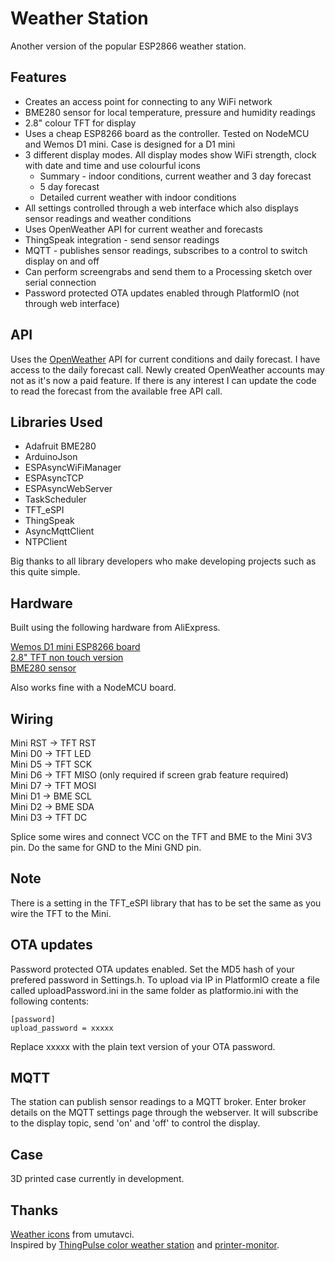 # Weather Station

Another version of the popular ESP2866 weather station.

## Features

* Creates an access point for connecting to any WiFi network
* BME280 sensor for local temperature, pressure and humidity readings
* 2.8" colour TFT for display
* Uses a cheap ESP8266 board as the controller. Tested on NodeMCU and Wemos D1 mini. Case is designed for a D1 mini
* 3 different display modes. All display modes show WiFi strength, clock with date and time and use colourful icons
  * Summary - indoor conditions, current weather and 3 day forecast
  * 5 day forecast
  * Detailed current weather with indoor conditions
* All settings controlled through a web interface which also displays sensor readings and weather conditions
* Uses OpenWeather API for current weather and forecasts
* ThingSpeak integration - send sensor readings
* MQTT - publishes sensor readings, subscribes to a control to switch display on and off
* Can perform screengrabs and send them to a Processing sketch over serial connection
* Password protected OTA updates enabled through PlatformIO (not through web interface)

## API

Uses the [OpenWeather](https://openweathermap.org/api) API for current conditions and daily forecast. I have access to the daily forecast call. Newly created OpenWeather accounts may not as it's now a paid feature. If there is any interest I can update the code to read the forecast from the available free API call.

## Libraries Used

* Adafruit BME280
* ArduinoJson
* ESPAsyncWiFiManager
* ESPAsyncTCP
* ESPAsyncWebServer
* TaskScheduler
* TFT_eSPI
* ThingSpeak
* AsyncMqttClient
* NTPClient

Big thanks to all library developers who make developing projects such as this quite simple.

## Hardware

Built using the following hardware from AliExpress.

[Wemos D1 mini ESP8266 board](https://www.aliexpress.com/item/32651747570.html?spm=a2g0s.9042311.0.0.34684c4dUx5EOb)  
[2.8" TFT non touch version](https://www.aliexpress.com/item/33012793224.html?spm=a2g0s.9042311.0.0.34684c4dUx5EOb)  
[BME280 sensor](https://www.aliexpress.com/item/32849462236.html?spm=a2g0s.9042311.0.0.34684c4dUx5EOb)

Also works fine with a NodeMCU board.

## Wiring

Mini RST -> TFT RST  
Mini D0  -> TFT LED  
Mini D5  -> TFT SCK  
Mini D6  -> TFT MISO (only required if screen grab feature required)  
Mini D7  -> TFT MOSI  
Mini D1  -> BME SCL  
Mini D2  -> BME SDA  
Mini D3  -> TFT DC  

Splice some wires and connect VCC on the TFT and BME to the Mini 3V3 pin. Do the same for GND to the Mini GND pin.

## Note

There is a setting in the TFT_eSPI library that has to be set the same as you wire the TFT to the Mini.

## OTA updates

Password protected OTA updates enabled. Set the MD5 hash of your prefered password in Settings.h. To upload via IP in PlatformIO create a file called uploadPassword.ini in the same folder as platformio.ini with the following contents:

    [password]
    upload_password = xxxxx
    
Replace xxxxx with the plain text version of your OTA password.

## MQTT

The station can publish sensor readings to a MQTT broker. Enter broker details on the MQTT settings page through the webserver. It will subscribe to the display topic, send 'on' and 'off' to control the display.

## Case

3D printed case currently in development.

## Thanks

[Weather icons](https://www.deviantart.com/umutavci/art/weather-icon-set-165476034) from umutavci.  
Inspired by [ThingPulse color weather station](https://github.com/ThingPulse/esp8266-weather-station-color) and [printer-monitor](https://github.com/Qrome/printer-monitor/tree/3.0).


